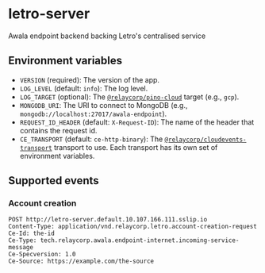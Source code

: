 # letro-server

Awala endpoint backend backing Letro's centralised service

## Environment variables

- `VERSION` (required): The version of the app.
- `LOG_LEVEL` (default: `info`): The log level.
- `LOG_TARGET` (optional): The [`@relaycorp/pino-cloud`](https://www.npmjs.com/package/@relaycorp/pino-cloud) target (e.g., `gcp`).
- `MONGODB_URI`: The URI to connect to MongoDB (e.g., `mongodb://localhost:27017/awala-endpoint`).
- `REQUEST_ID_HEADER` (default: `X-Request-ID`): The name of the header that contains the request id.
- `CE_TRANSPORT` (default: `ce-http-binary`): The [`@relaycorp/cloudevents-transport`](https://www.npmjs.com/package/@relaycorp/cloudevents-transport) transport to use. Each transport has its own set of environment variables.

## Supported events

### Account creation

```http
POST http://letro-server.default.10.107.166.111.sslip.io
Content-Type: application/vnd.relaycorp.letro.account-creation-request
Ce-Id: the-id
Ce-Type: tech.relaycorp.awala.endpoint-internet.incoming-service-message
Ce-Specversion: 1.0
Ce-Source: https://example.com/the-source

```
